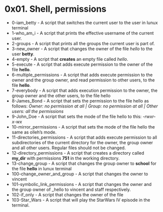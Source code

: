 # 0x01. Shell, permissions
- 0-iam_betty - A script that switches the current user to the user in lunux terminal
- 1-who_am_i - A script that prints the effective username of the current user.
- 2-groups - A script that prints all the groups the current user is part of.
- 3-new_owner - A script that changes the owner of the file *hello* to the user **betty**.
- 4-empty - A script that **creates** an empty file called *hello*.
- 5-execute - A script that adds execute permission to the owner of the file **hello**.
- 6-multiple_permissions - A  script that adds execute permission to the owner and the group owner, and read permission to other users, to the file **hello**.
- 7-everybody - A script that adds execution permission to the owner, the group owner and the other users, to the file hello
- 8-James_Bond - A script that sets the permission to the file hello as follows: *Owner: no permission at all | Group: no permission at all | Other users: all the permissions*
- 9-John_Doe - A script that sets the mode of the file hello to this: *-rwxr-x-wx*
- 10-mirror_permissions - A script that sets the mode of the file hello the same as olleh’s mode.
- 11-directories_permissions - A script that adds execute permission to all subdirectories of the current directory for the owner, the group owner and all other users. Regular files should not be changed.
- 12-directory_permissions - A script that creates a directory called **my_dir** with permissions **751** in the working directory.
- 13-change_group - A script that changes the group owner to **school** for the file **hello**  in lunux terminal
- 100-change_owner_and_group - A script that changes the owner to vincent
- 101-symbolic_link_permissions - A script that changes the owner and the group owner of _hello to vincent and staff respectively.
- 102-if_only  - A script that changes the owner of the file
- 103-Star_Wars - A script that will play the StarWars IV episode in the terminal.
